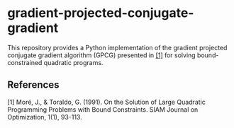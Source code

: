 # gradient-projected-conjugate-gradient

This repository provides a Python implementation of the gradient projected conjugate gradient algorithm (GPCG) presented in [[1]](#1) for solving bound-constrained quadratic programs.

## References
<a id="1">[1]</a> 
Moré, J., & Toraldo, G. (1991). On the Solution of Large Quadratic Programming Problems with Bound Constraints. SIAM Journal on Optimization, 1(1), 93-113.



